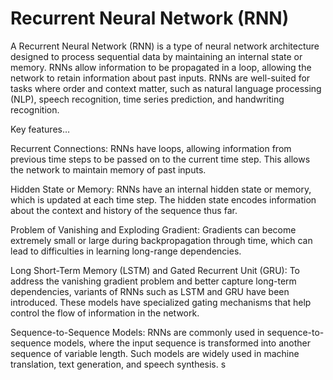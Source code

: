 # Recurrent Neural Network (RNN)

A Recurrent Neural Network (RNN) is a type of neural network architecture designed to process sequential data by maintaining an internal state or memory. RNNs allow information to be propagated in a loop, allowing the network to retain information about past inputs. RNNs are well-suited for tasks where order and context matter, such as natural language processing (NLP), speech recognition, time series prediction, and handwriting recognition.

Key features…

Recurrent Connections: RNNs have loops, allowing information from previous time steps to be passed on to the current time step. This allows the network to maintain memory of past inputs.

Hidden State or Memory: RNNs have an internal hidden state or memory, which is updated at each time step. The hidden state encodes information about the context and history of the sequence thus far.

Problem of Vanishing and Exploding Gradient: Gradients can become extremely small or large during backpropagation through time, which can lead to difficulties in learning long-range dependencies.

Long Short-Term Memory (LSTM) and Gated Recurrent Unit (GRU): To address the vanishing gradient problem and better capture long-term dependencies, variants of RNNs such as LSTM and GRU have been introduced. These models have specialized gating mechanisms that help control the flow of information in the network.

Sequence-to-Sequence Models: RNNs are commonly used in sequence-to-sequence models, where the input sequence is transformed into another sequence of variable length. Such models are widely used in machine translation, text generation, and speech synthesis.
s